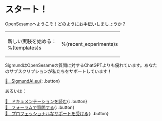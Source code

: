 # スタート！

OpenSesameへようこそ！どのようにお手伝いしましょうか？

<table><tr><td>

新しい実験を始める：<br />
%(templates)s

</td><td>

%(recent_experiments)s

</td></tr></table>

SigmundはOpenSesameの質問に対するChatGPTよりも優れています。あなたのサブスクリプションが私たちをサポートしています！

[&#128150;&nbsp;&nbsp; SigmundAI.eu](https://sigmundai.eu){: .button}

あるいは：

[&#x1F440;&nbsp;&nbsp; ドキュメンテーションを読む](http://osdoc.cogsci.nl){: .button}<br />
[&#x1F4AC;&nbsp;&nbsp; フォーラムで質問する](http://forum.cogsci.nl){: .button}<br />
[&#x1F9D0;&nbsp;&nbsp; プロフェッショナルなサポートを受ける](http://professional.cogsci.nl){: .button}<br />